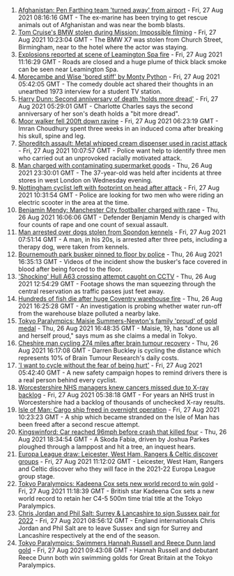 1. [Afghanistan: Pen Farthing team 'turned away' from airport](https://www.bbc.co.uk/news/uk-england-essex-58354229?at_medium=RSS&at_campaign=KARANGA) - Fri, 27 Aug 2021 08:16:16 GMT - The ex-marine has been trying to get rescue animals out of Afghanistan and was near the bomb blasts.
2. [Tom Cruise's BMW stolen during Mission: Impossible filming](https://www.bbc.co.uk/news/uk-england-birmingham-58356160?at_medium=RSS&at_campaign=KARANGA) - Fri, 27 Aug 2021 10:23:04 GMT - The BMW X7 was stolen from Church Street, Birmingham, near to the hotel where the actor was staying.
3. [Explosions reported at scene of Leamington Spa fire](https://www.bbc.co.uk/news/uk-england-coventry-warwickshire-58357327?at_medium=RSS&at_campaign=KARANGA) - Fri, 27 Aug 2021 11:16:29 GMT - Roads are closed and a huge plume of thick black smoke can be seen near Leamington Spa.
4. [Morecambe and Wise 'bored stiff' by Monty Python](https://www.bbc.co.uk/news/uk-england-norfolk-58158598?at_medium=RSS&at_campaign=KARANGA) - Fri, 27 Aug 2021 05:42:05 GMT - The comedy double act shared their thoughts in an unearthed 1973 interview for a student TV station.
5. [Harry Dunn: Second anniversary of death 'holds more dread'](https://www.bbc.co.uk/news/uk-england-northamptonshire-58346085?at_medium=RSS&at_campaign=KARANGA) - Fri, 27 Aug 2021 05:29:01 GMT - Charlotte Charles says the second anniversary of her son's death holds a "bit more dread".
6. [Moor walker fell 200ft down ravine](https://www.bbc.co.uk/news/uk-england-manchester-58316917?at_medium=RSS&at_campaign=KARANGA) - Fri, 27 Aug 2021 06:23:19 GMT - Imran Choudhury spent three weeks in an induced coma after breaking his skull, spine and leg.
7. [Shoreditch assault: Metal whipped cream dispenser used in racist attack](https://www.bbc.co.uk/news/uk-england-london-58353977?at_medium=RSS&at_campaign=KARANGA) - Fri, 27 Aug 2021 10:07:57 GMT - Police want help to identify three men who carried out an unprovoked racially motivated attack.
8. [Man charged with contaminating supermarket goods](https://www.bbc.co.uk/news/uk-england-london-58351768?at_medium=RSS&at_campaign=KARANGA) - Thu, 26 Aug 2021 23:30:01 GMT - The 37-year-old was held after incidents at three stores in west London on Wednesday evening.
9. [Nottingham cyclist left with footprint on head after attack](https://www.bbc.co.uk/news/uk-england-nottinghamshire-58354514?at_medium=RSS&at_campaign=KARANGA) - Fri, 27 Aug 2021 10:31:54 GMT - Police are looking for two men who were riding an electric scooter in the area at the time.
10. [Benjamin Mendy: Manchester City footballer charged with rape](https://www.bbc.co.uk/news/uk-england-manchester-58348288?at_medium=RSS&at_campaign=KARANGA) - Thu, 26 Aug 2021 16:06:06 GMT - Defender Benjamin Mendy is charged with four counts of rape and one count of sexual assault.
11. [Man arrested over dogs stolen from Spondon kennels](https://www.bbc.co.uk/news/uk-england-derbyshire-58351284?at_medium=RSS&at_campaign=KARANGA) - Fri, 27 Aug 2021 07:51:14 GMT - A man, in his 20s, is arrested after three pets, including a therapy dog, were taken from kennels.
12. [Bournemouth park busker pinned to floor by police](https://www.bbc.co.uk/news/uk-england-dorset-58347979?at_medium=RSS&at_campaign=KARANGA) - Thu, 26 Aug 2021 16:35:13 GMT - Videos of the incident show the busker's face covered in blood after being forced to the floor.
13. ['Shocking' Hull A63 crossing attempt caught on CCTV](https://www.bbc.co.uk/news/uk-england-humber-58345196?at_medium=RSS&at_campaign=KARANGA) - Thu, 26 Aug 2021 12:54:29 GMT - Footage shows the man squeezing through the central reservation as traffic passes just feet away.
14. [Hundreds of fish die after huge Coventry warehouse fire](https://www.bbc.co.uk/news/uk-england-coventry-warwickshire-58348849?at_medium=RSS&at_campaign=KARANGA) - Thu, 26 Aug 2021 16:25:28 GMT - An investigation is probing whether water run-off from the warehouse blaze polluted a nearby lake.
15. [Tokyo Paralympics: Maisie Summers-Newton's family 'proud' of gold medal](https://www.bbc.co.uk/news/uk-england-northamptonshire-58349262?at_medium=RSS&at_campaign=KARANGA) - Thu, 26 Aug 2021 16:48:35 GMT - Maisie, 19, has "done us all and herself proud," says mum as she claims a medal in Tokyo.
16. [Cheshire man cycling 274 miles after brain tumour recovery](https://www.bbc.co.uk/news/uk-england-merseyside-58345349?at_medium=RSS&at_campaign=KARANGA) - Thu, 26 Aug 2021 16:17:08 GMT - Darren Buckley is cycling the distance which represents 10% of Brain Tumour Research's daily costs.
17. ['I want to cycle without the fear of being hurt'](https://www.bbc.co.uk/news/uk-england-birmingham-58343544?at_medium=RSS&at_campaign=KARANGA) - Fri, 27 Aug 2021 05:42:40 GMT - A new safety campaign hopes to remind drivers there is a real person behind every cyclist.
18. [Worcestershire NHS managers knew cancers missed due to X-ray backlog](https://www.bbc.co.uk/news/uk-england-hereford-worcester-58331797?at_medium=RSS&at_campaign=KARANGA) - Fri, 27 Aug 2021 05:38:18 GMT - For years an NHS trust in Worcestershire had a backlog of thousands of unchecked X-ray results.
19. [Isle of Man: Cargo ship freed in overnight operation](https://www.bbc.co.uk/news/world-europe-isle-of-man-58356190?at_medium=RSS&at_campaign=KARANGA) - Fri, 27 Aug 2021 10:23:23 GMT - A ship which became stranded on the Isle of Man has been freed after a second rescue attempt.
20. [Kingswinford: Car reached 96mph before crash that killed four](https://www.bbc.co.uk/news/uk-england-birmingham-58346494?at_medium=RSS&at_campaign=KARANGA) - Thu, 26 Aug 2021 18:34:54 GMT - A Skoda Fabia, driven by Joshua Parkes ploughed through a lamppost and hit a tree, an inquest hears.
21. [Europa League draw: Leicester, West Ham, Rangers & Celtic discover groups](https://www.bbc.co.uk/sport/football/58353604?at_medium=RSS&at_campaign=KARANGA) - Fri, 27 Aug 2021 11:12:02 GMT - Leicester, West Ham, Rangers and Celtic discover who they will face in the 2021-22 Europa League group stage.
22. [Tokyo Paralympics: Kadeena Cox sets new world record to win gold](https://www.bbc.co.uk/sport/disability-sport/58352830?at_medium=RSS&at_campaign=KARANGA) - Fri, 27 Aug 2021 11:18:39 GMT - British star Kadeena Cox sets a new world record to retain her C4-5 500m time trial title at the Tokyo Paralympics.
23. [Chris Jordan and Phil Salt: Surrey & Lancashire to sign Sussex pair for 2022](https://www.bbc.co.uk/sport/cricket/58347869?at_medium=RSS&at_campaign=KARANGA) - Fri, 27 Aug 2021 08:56:12 GMT - England internationals Chris Jordan and Phil Salt are to leave Sussex and sign for Surrey and Lancashire respectively at the end of the season.
24. [Tokyo Paralympics: Swimmers Hannah Russell and Reece Dunn land gold](https://www.bbc.co.uk/sport/disability-sport/58354250?at_medium=RSS&at_campaign=KARANGA) - Fri, 27 Aug 2021 09:43:08 GMT - Hannah Russell and debutant Reece Dunn both win swimming golds for Great Britain at the Tokyo Paralympics.
